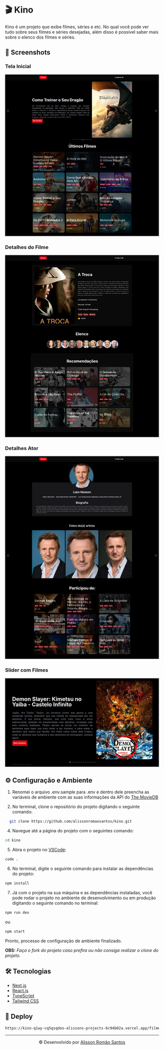 # 🎬 Kino
Kino é um projeto que exibe filmes, séries e etc. No qual você pode ver tudo sobre seus filmes e séries desejadas, além disso é possível saber mais sobre o elenco dos filmes e séries.

## 📸 Screenshots

### Tela Inicial
![Home](./.github/home-page.png)

### Detalhes do Filme
![Movie Highlight](./.github/movie-highlight.png)

### Detalhes Ator
![Actor Page](./.github/actor-page.png)

### Slider com Filmes
![Slider Movies](./.github/movies-slider.gif)

## ⚙️ Configuração e Ambiente

1. Renomei o arquivo .env.sample para .env e dentro dele preencha as variáveis de ambiente com as suas informações da API do [The MovieDB](https://www.themoviedb.org/)

3. No terminal, clone o repositório do projeto digitando o seguinte comando:

```bash
  git clone https://github.com/alissonromaosantos/kino.git
```

4. Navegue até a página do projeto com o seguintes comando:

```bash
cd kino
```

5. Abra o projeto no [VSCode](https://code.visualstudio.com/download): 
```bash
code .
```

6. No terminal, digite o seguinte comando para instalar as dependências do projeto:

```bash
npm install
```

7. Já com o projeto na sua máquina e as dependências instaladas, você pode rodar o projeto no ambiente de desenvolvimento ou em produção digitando o seguinte comando no terminal:

```bash
npm run dev
```
ou 
```bash
npm start
```

Pronto, processo de configuração de ambiente finalizado.

**OBS:** *Faça o fork do projeto caso prefira ou não consiga realizar o clone do projeto.*

## 🛠️ Tecnologias
- [Next.js](https://nextjs.org/)  
- [React.js](https://react.dev/)  
- [TypeScript](https://www.typescriptlang.org/)  
- [Tailwind CSS](https://tailwindcss.com/) 

## 🚀 Deploy
```txt
https://kino-q1wy-cq5qsqdoo-alissons-projects-6c94b02a.vercel.app/filmes
```

---

<p align="center">&copy; Desenvolvido por <a href="https://www.linkedin.com/in/alissonromaosantos">Alisson Romão Santos</a></p>